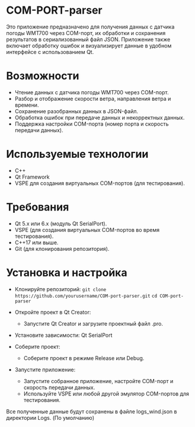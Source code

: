 # COM-PORT-parser 

Это приложение предназначено для получения данных с датчика погоды WMT700 через COM-порт, их обработки и сохранения результатов в сериализованный файл JSON. Приложение также включает обработку ошибок и визуализирует данные в удобном интерфейсе с использованием Qt.


# Возможности
 - Чтение данных с датчика погоды WMT700 через COM-порт.
 - Разбор и отображение скорости ветра, направления ветра и времени.
 - Сохранение разобранных данных в JSON-файл.
 - Обработка ошибок при передаче данных и некорректных данных.
 - Поддержка настройки COM-порта (номер порта и скорость передачи данных).

# Используемые технологии
 - C++
 - Qt Framework
 - VSPE для создания виртуальных COM-портов (для тестирования).

 # Требования
 - Qt 5.x или 6.x (модуль Qt SerialPort).
 - VSPE (для создания виртуальных COM-портов во время тестирования).
 - C++17 или выше.
 - Git (для клонирования репозитория).

# Установка и настройка
 - Клонируйте репозиторий:
  `git clone https://github.com/yourusername/COM-port-parser.git`
  `cd COM-port-parser`
 - Откройте проект в Qt Creator:
   - Запустите Qt Creator и загрузите проектный файл .pro.
 - Установите зависимости: Qt SerialPort

  - Соберите проект:
    - Cоберите проект в режиме Release или Debug.
  - Запустите приложение:
    - Запустите собранное приложение, настройте COM-порт и скорость передачи данных.
    - Используйте VSPE или любой другой эмулятор COM-портов для тестирования.

  Все полученные данные будут сохранены в файле logs_wind.json в директории Logs. (По умолчанию)
